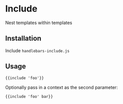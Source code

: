 # Include
Nest templates within templates

## Installation
Include `handlebars-include.js`

## Usage
```html
{{include 'foo'}}
```

Optionally pass in a context as the second parameter:

```html
{{include 'foo' bar}}
```
